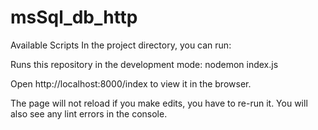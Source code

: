 # msSql_db_http

Available Scripts In the project directory, you can run:

Runs this repository in the development mode:
nodemon index.js

Open http://localhost:8000/index to view it in the browser.

The page will not reload if you make edits, you have to re-run it. You will also see any lint errors in the console.

